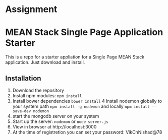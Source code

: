 # Assignment #
# MEAN Stack Single Page Application Starter

This is a repo for a starter appliation for a Single Page MEAN Stack application. Just download and install.

## Installation
1. Download the repository
2. Install npm modules: `npm install`
3. Install bower dependencies `bower install`
4  Install nodemon globally to your system path `npm install -g nodemon` and  locally `npm install --save-dev nodemon` 
5. start the mongodb server on your system
6. Start up the server: `nodemon` or `node server.js`
7. View in browser at http://localhost:3000
8. At the time of registretion you can set your password: VikChNishad@78

